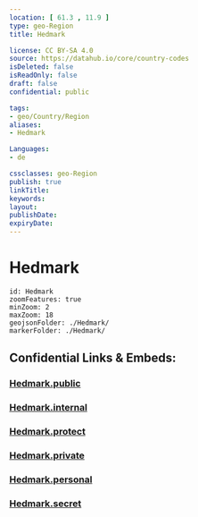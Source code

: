 ```yaml
---
location: [ 61.3 , 11.9 ] 
type: geo-Region
title: Hedmark

license: CC BY-SA 4.0
source: https://datahub.io/core/country-codes
isDeleted: false
isReadOnly: false
draft: false
confidential: public

tags:
- geo/Country/Region
aliases:
- Hedmark

Languages:
- de

cssclasses: geo-Region
publish: true
linkTitle: 
keywords: 
layout: 
publishDate: 
expiryDate: 
---
```


# Hedmark

```leaflet
id: Hedmark
zoomFeatures: true 
minZoom: 2 
maxZoom: 18
geojsonFolder: ./Hedmark/
markerFolder: ./Hedmark/
```


## Confidential Links & Embeds: 

### [Hedmark.public](/_public/\Earth\Continent\Europe\Europe~North\Norway\Counties~NorwayHedmark.public.md) 

### [Hedmark.internal](/_internal/\Earth\Continent\Europe\Europe~North\Norway\Counties~NorwayHedmark.internal.md) 

### [Hedmark.protect](/_protect/\Earth\Continent\Europe\Europe~North\Norway\Counties~NorwayHedmark.protect.md) 

### [Hedmark.private](/_private/\Earth\Continent\Europe\Europe~North\Norway\Counties~NorwayHedmark.private.md) 

### [Hedmark.personal](/_personal/\Earth\Continent\Europe\Europe~North\Norway\Counties~NorwayHedmark.personal.md) 

### [Hedmark.secret](/_secret/\Earth\Continent\Europe\Europe~North\Norway\Counties~NorwayHedmark.secret.md)

